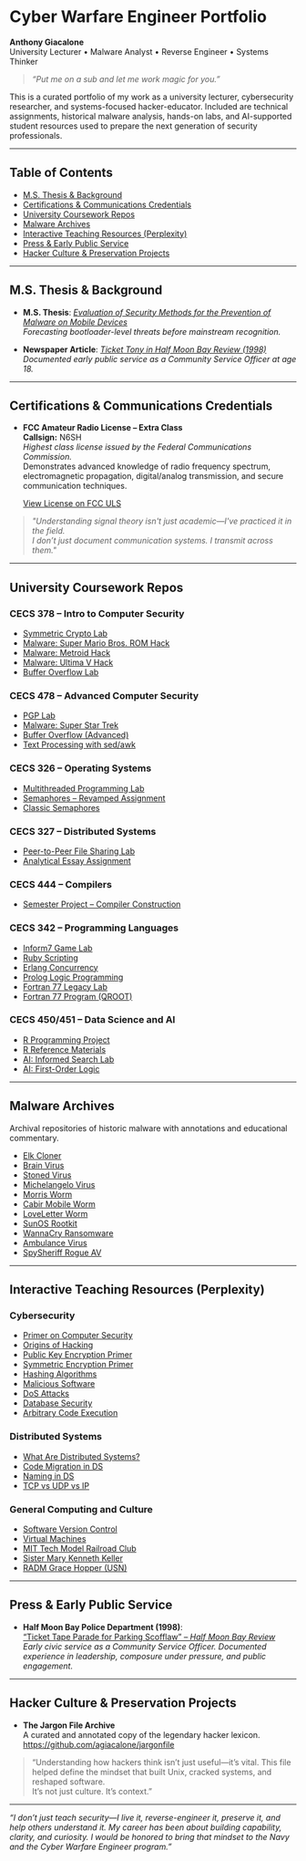 # Cyber Warfare Engineer Portfolio  
**Anthony Giacalone**  
University Lecturer • Malware Analyst • Reverse Engineer • Systems Thinker

> *“Put me on a sub and let me work magic for you.”*

This is a curated portfolio of my work as a university lecturer, cybersecurity researcher, and systems-focused hacker-educator. Included are technical assignments, historical malware analysis, hands-on labs, and AI-supported student resources used to prepare the next generation of security professionals.

---

## Table of Contents

- [M.S. Thesis & Background](#ms-thesis--background)
- [Certifications & Communications Credentials](#certifications--communications-credentials)
- [University Coursework Repos](#university-coursework-repos)
- [Malware Archives](#malware-archives)
- [Interactive Teaching Resources (Perplexity)](#interactive-teaching-resources-perplexity)
- [Press & Early Public Service](#press--early-public-service)
- [Hacker Culture & Preservation Projects](#-hacker-culture--preservation-projects)

---

## M.S. Thesis & Background

- **M.S. Thesis**: [*Evaluation of Security Methods for the Prevention of Malware on Mobile Devices*](https://www.proquest.com/openview/cd06aab6e06951ba6cdc064f959e8cb9/1?cbl=18750)  
  *Forecasting bootloader-level threats before mainstream recognition.*

- **Newspaper Article**: [*Ticket Tony in Half Moon Bay Review (1998)*](https://www.coastsidenews.com/news/ticket-tape-parade-for-parking-scofflawseric-rice-half-moon-bay-review-april-10-1998/article_2a3773b6-ed1f-5c85-b9b0-3dad4266ed04.html)  
  *Documented early public service as a Community Service Officer at age 18.*

---

## Certifications & Communications Credentials

- **FCC Amateur Radio License – Extra Class**  
  **Callsign:** N6SH  
  *Highest class license issued by the Federal Communications Commission.*  
  Demonstrates advanced knowledge of radio frequency spectrum, electromagnetic propagation, digital/analog transmission, and secure communication techniques.

  [View License on FCC ULS](https://wireless2.fcc.gov/UlsApp/UlsSearch/license.jsp;JSESSIONID_ULSSEARCH=MgbdpS4OYOgByvBq-RMVF0u6gh8vgK1k4UwKRZS7HzdoGjT7crT_!-958965006!-1299371822?licKey=3306518)

> *"Understanding signal theory isn't just academic—I've practiced it in the field.  
I don’t just document communication systems. I transmit across them."*

---

## University Coursework Repos

### CECS 378 – Intro to Computer Security  
- [Symmetric Crypto Lab](https://github.com/agiacalone/cecs-378-lab-symmetric-crypto)  
- [Malware: Super Mario Bros. ROM Hack](https://github.com/agiacalone/cecs-378-lab-malware-smb1)  
- [Malware: Metroid Hack](https://github.com/agiacalone/cecs-378-lab-malware-metroid)  
- [Malware: Ultima V Hack](https://github.com/agiacalone/cecs-378-lab-malware-ultimav)  
- [Buffer Overflow Lab](https://github.com/agiacalone/cecs-378-lab-buffer-overflow)

### CECS 478 – Advanced Computer Security  
- [PGP Lab](https://github.com/agiacalone/cecs-478-lab-pgp-new)  
- [Malware: Super Star Trek](https://github.com/agiacalone/cecs-478-lab-malware-sst)  
- [Buffer Overflow (Advanced)](https://github.com/agiacalone/cecs-478-lab-buffer-overflow)  
- [Text Processing with sed/awk](https://github.com/agiacalone/cecs-478-lab-sed-and-awk)

### CECS 326 – Operating Systems  
- [Multithreaded Programming Lab](https://github.com/agiacalone/cecs-326-lab-threads)  
- [Semaphores – Revamped Assignment](https://github.com/agiacalone/cecs-326-lab-semaphores-revamp)  
- [Classic Semaphores](https://github.com/agiacalone/cecs-326-lab-semaphores)

### CECS 327 – Distributed Systems  
- [Peer-to-Peer File Sharing Lab](https://github.com/agiacalone/cecs-327-lab-peer-to-peer)  
- [Analytical Essay Assignment](https://github.com/agiacalone/cecs-327-lab-analytical-essay)

### CECS 444 – Compilers  
- [Semester Project – Compiler Construction](https://github.com/agiacalone/cecs-444-semester-project)

### CECS 342 – Programming Languages  
- [Inform7 Game Lab](https://github.com/agiacalone/cecs-342-lab-inform7)  
- [Ruby Scripting](https://github.com/agiacalone/cecs-342-lab-ruby)  
- [Erlang Concurrency](https://github.com/agiacalone/cecs-342-lab-erlang)  
- [Prolog Logic Programming](https://github.com/agiacalone/cecs-342-lab-prolog)  
- [Fortran 77 Legacy Lab](https://github.com/agiacalone/cecs-342-lab-fortran77)  
- [Fortran 77 Program (QROOT)](https://github.com/agiacalone/qroot)

### CECS 450/451 – Data Science and AI  
- [R Programming Project](https://github.com/agiacalone/cecs-450-lab-semester-project)  
- [R Reference Materials](https://github.com/agiacalone/cecs-450-r-examples-and-docs)  
- [AI: Informed Search Lab](https://github.com/agiacalone/cecs-451-lab-informed-search)  
- [AI: First-Order Logic](https://github.com/agiacalone/cecs-451-lab-first-order-logic)

---

## Malware Archives

Archival repositories of historic malware with annotations and educational commentary.

- [Elk Cloner](https://github.com/agiacalone/elk-cloner-malware)  
- [Brain Virus](https://github.com/agiacalone/brain-virus-malware)  
- [Stoned Virus](https://github.com/agiacalone/stoned-virus-malware)  
- [Michelangelo Virus](https://github.com/agiacalone/michelangelo-virus-malware)  
- [Morris Worm](https://github.com/agiacalone/morris-worm-malware)  
- [Cabir Mobile Worm](https://github.com/agiacalone/cabir-worm-malware)  
- [LoveLetter Worm](https://github.com/agiacalone/loveletter-malware)  
- [SunOS Rootkit](https://github.com/agiacalone/sunos-rootkit-malware)  
- [WannaCry Ransomware](https://github.com/agiacalone/wannacry-malware)  
- [Ambulance Virus](https://github.com/agiacalone/ambulance-malware)  
- [SpySheriff Rogue AV](https://github.com/agiacalone/spysheriff-malware)

---

## Interactive Teaching Resources (Perplexity)

### Cybersecurity
- [Primer on Computer Security](https://www.perplexity.ai/page/primer-on-computer-security-rRH8U0.6QCCt2fdkR8ljVw)  
- [Origins of Hacking](https://www.perplexity.ai/page/origins-of-hacking-FI8yYKN9Q9OzA76kyTYv2w)  
- [Public Key Encryption Primer](https://www.perplexity.ai/page/public-key-encryption-primer-Ys0Y.1_pTeCdF17S.GDPZQ)  
- [Symmetric Encryption Primer](https://www.perplexity.ai/page/symmetric-encryption-primer-IQisrj0dS6ivqbd8wx7MxA)  
- [Hashing Algorithms](https://www.perplexity.ai/page/hashing-algorithms-cMSMBLC_SmOGH8zKMpVEoA)  
- [Malicious Software](https://www.perplexity.ai/page/malicious-software-SOzEtWwERyOMcorXkUHdFg)  
- [DoS Attacks](https://www.perplexity.ai/page/denial-of-service-attacks-ttYh6GvISVmEj8ue6pRTFg)  
- [Database Security](https://www.perplexity.ai/page/database-security-hn87j6QxSH.7ARDfKCYAfQ)  
- [Arbitrary Code Execution](https://www.perplexity.ai/page/arbitrary-code-execution-ace-y8KKrlwmSRCXClqFmSzGmA)

### Distributed Systems
- [What Are Distributed Systems?](https://www.perplexity.ai/page/distributed-systems-what-are-s-u9NS2wp9SzCUWvkR0pDH_g)  
- [Code Migration in DS](https://www.perplexity.ai/page/distributed-systems-code-migra-MWheWF6RQfG18bn9afAlhQ)  
- [Naming in DS](https://www.perplexity.ai/page/explain-naming-in-distributed-szEsOxd.R4eUgU9Urp.OEA)  
- [TCP vs UDP vs IP](https://www.perplexity.ai/page/tcp-vs-udp-vs-ip-VZRK35KLS8Ks5AyXYmnitQ)

### General Computing and Culture
- [Software Version Control](https://www.perplexity.ai/page/software-version-control-0XlxwOg9QL2XErd5kDg5hw)  
- [Virtual Machines](https://www.perplexity.ai/page/virtual-machines-lAQXxo3WSAumkse6MtycxQ)  
- [MIT Tech Model Railroad Club](https://www.perplexity.ai/page/mit-tech-model-railroad-club-K_3RDZjMSuuuM2NcaPvbQw)  
- [Sister Mary Kenneth Keller](https://www.perplexity.ai/page/sister-mary-kenneth-keller-8h_hPm1VRka9yXPrGSZxlQ)  
- [RADM Grace Hopper (USN)](https://www.perplexity.ai/page/radm-grace-hopper-usn-ItNPfhjTRwKIFOXL9gtcFQ)

---

## Press & Early Public Service

- **Half Moon Bay Police Department (1998)**:  
  [“Ticket Tape Parade for Parking Scofflaw” – *Half Moon Bay Review*](https://www.coastsidenews.com/news/ticket-tape-parade-for-parking-scofflawseric-rice-half-moon-bay-review-april-10-1998/article_2a3773b6-ed1f-5c85-b9b0-3dad4266ed04.html)  
  *Early civic service as a Community Service Officer. Documented experience in leadership, composure under pressure, and public engagement.*

---

## Hacker Culture & Preservation Projects

- **The Jargon File Archive**  
  A curated and annotated copy of the legendary hacker lexicon.  
  https://github.com/agiacalone/jargonfile

> “Understanding how hackers think isn’t just useful—it’s vital. This file helped define the mindset that built Unix, cracked systems, and reshaped software.  
> It’s not just culture. It’s context.”

---

*“I don’t just teach security—I live it, reverse-engineer it, preserve it, and help others understand it. My career has been about building capability, clarity, and curiosity. I would be honored to bring that mindset to the Navy and the Cyber Warfare Engineer program.”*
